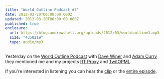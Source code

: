 ```yaml
---
title: "World Outline Podcast #7"
date: 2012-03-20T06:00:00.000Z
updated: 2012-03-20T06:00:00.000Z
published: true
enclosure:
  url: https://blog.andrewshell.org/uploads/2012/03/worldoutline1.mp3
  size: "4350219"
  type: audio/mp3
---
```


Yesterday on the [World Outline Podcast](http://podcast.worldoutline.org/) with [Dave Winer](http://scripting.com/) and [Adam Curry](http://curry.com/) they mentioned me and my projects [RT Proxy](/essays/rt-proxy/) and [TwitOPML](/essays/shipping-is-scary/).

If you're interested in listening you can hear the [clip](/uploads/2012/03/worldoutline1.mp3) or the [entire episode](http://adam.curry.com/2012/03/19/wop720120319final.mp3).

